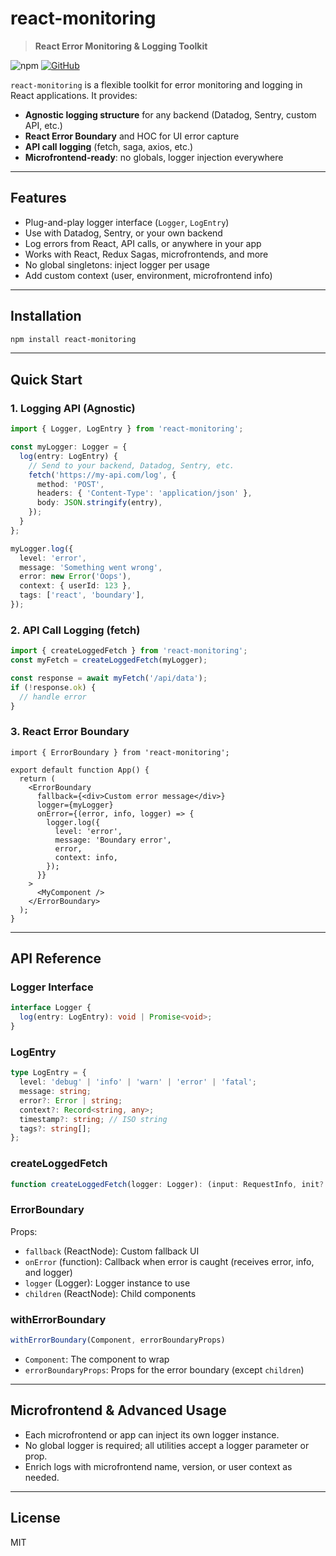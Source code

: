 

# react-monitoring

> **React Error Monitoring & Logging Toolkit**

![npm](https://img.shields.io/npm/v/react-monitoring?style=flat-square)
[![GitHub](https://img.shields.io/badge/github-repo-blue?logo=github&style=flat-square)](https://github.com/good-repository/react-monitoring)

`react-monitoring` is a flexible toolkit for error monitoring and logging in React applications. It provides:

- **Agnostic logging structure** for any backend (Datadog, Sentry, custom API, etc.)
- **React Error Boundary** and HOC for UI error capture
- **API call logging** (fetch, saga, axios, etc.)
- **Microfrontend-ready**: no globals, logger injection everywhere

---

## Features

- Plug-and-play logger interface (`Logger`, `LogEntry`)
- Use with Datadog, Sentry, or your own backend
- Log errors from React, API calls, or anywhere in your app
- Works with React, Redux Sagas, microfrontends, and more
- No global singletons: inject logger per usage
- Add custom context (user, environment, microfrontend info)

---

## Installation

```sh
npm install react-monitoring
```

---

## Quick Start

### 1. Logging API (Agnostic)

```ts
import { Logger, LogEntry } from 'react-monitoring';

const myLogger: Logger = {
  log(entry: LogEntry) {
    // Send to your backend, Datadog, Sentry, etc.
    fetch('https://my-api.com/log', {
      method: 'POST',
      headers: { 'Content-Type': 'application/json' },
      body: JSON.stringify(entry),
    });
  }
};

myLogger.log({
  level: 'error',
  message: 'Something went wrong',
  error: new Error('Oops'),
  context: { userId: 123 },
  tags: ['react', 'boundary'],
});
```

### 2. API Call Logging (fetch)

```ts
import { createLoggedFetch } from 'react-monitoring';
const myFetch = createLoggedFetch(myLogger);

const response = await myFetch('/api/data');
if (!response.ok) {
  // handle error
}
```

### 3. React Error Boundary

```tsx
import { ErrorBoundary } from 'react-monitoring';

export default function App() {
  return (
    <ErrorBoundary
      fallback={<div>Custom error message</div>}
      logger={myLogger}
      onError={(error, info, logger) => {
        logger.log({
          level: 'error',
          message: 'Boundary error',
          error,
          context: info,
        });
      }}
    >
      <MyComponent />
    </ErrorBoundary>
  );
}
```

---

## API Reference

### Logger Interface
```ts
interface Logger {
  log(entry: LogEntry): void | Promise<void>;
}
```

### LogEntry
```ts
type LogEntry = {
  level: 'debug' | 'info' | 'warn' | 'error' | 'fatal';
  message: string;
  error?: Error | string;
  context?: Record<string, any>;
  timestamp?: string; // ISO string
  tags?: string[];
};
```

### createLoggedFetch
```ts
function createLoggedFetch(logger: Logger): (input: RequestInfo, init?: RequestInit) => Promise<Response>
```

### ErrorBoundary
Props:
- `fallback` (ReactNode): Custom fallback UI
- `onError` (function): Callback when error is caught (receives error, info, and logger)
- `logger` (Logger): Logger instance to use
- `children` (ReactNode): Child components

### withErrorBoundary
```ts
withErrorBoundary(Component, errorBoundaryProps)
```
- `Component`: The component to wrap
- `errorBoundaryProps`: Props for the error boundary (except `children`)

---

## Microfrontend & Advanced Usage

- Each microfrontend or app can inject its own logger instance.
- No global logger is required; all utilities accept a logger parameter or prop.
- Enrich logs with microfrontend name, version, or user context as needed.

---

## License
MIT

